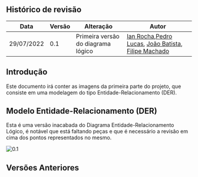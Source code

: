 ## Histórico de revisão

  |Data|Versão|Alteração|Autor| 
  |----|------|---------|-----|
  |29/07/2022|0.1|Primeira versão do diagrama lógico |[Ian Rocha](https://github.com/IanPSRocha),[Pedro Lucas](https://github.com/PedroLSF), [João Batista](https://github.com/jvBatista), [Filipe Machado](https://github.com/fmaachadoo)|
 
## Introdução

Este documento irá conter as imagens da primeira parte do projeto, que consiste em uma modelagem do tipo Entidade-Relacionamento (DER).

## Modelo Entidade-Relacionamento (DER)

  Esta é uma versão inacabada do Diagrama Entidade-Relacionamento Lógico, é notável que está faltando peças e que é necessário a revisão em cima dos pontos representados no mesmo.


![0.1](../images/Lógico_1.png)

## Versões Anteriores
